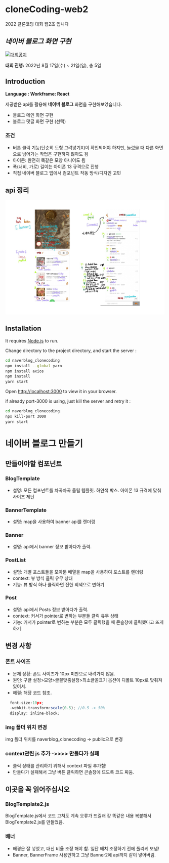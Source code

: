 # cloneCoding-web2
2022 클론코딩 대회 웹2조 입니다
## _네이버 블로그 화면 구현_

[![대회공지](https://avatars.githubusercontent.com/u/12232098?s=200&v=4)](https://saber-pullover-010.notion.site/5502610adcda46bfaa9896eef4b91e96)


**대회 진행:** 2022년 8월 17일(수) ~ 21일(일), 총 5일

## Introduction
**Language : Workframe: React**

제공받은 api를 활용해 **네이버 블로그** 화면을 구현해보았습니다.
- 블로그 메인 화면 구현
- 블로그 댓글 화면 구현 (선택)

### 조건
- 버튼 클릭 기능(단순히 도형 그려넣기X)이 확인되어야 하지만, 눌렀을 때 다른 화면으로 넘어가는 작업은 구현하지 않아도 됨
- 아이콘: 완전히 똑같은 모양 아니어도 됨
- 폭(너비, 가로) 길이는 아이폰 13 규격으로 진행
- 직접 네이버 블로그 앱에서 컴포넌트 작동 방식/디자인 고민

## api 정리
![api정리](/api%EC%A0%95%EB%A6%AC.jpg)

## Installation

It requires [Node.js](https://nodejs.org/)  to run.

Change directory to the project directory, and start the server :

```sh
cd naverblog_clonecoding
npm install --global yarn
npm install axios
npm install
yarn start
```

Open [http://localhost:3000](http://localhost:3000) to view it in your browser. 

if already port-3000 is using, just kill the server and retry  it :
```sh
cd naverblog_clonecoding
npx kill-port 3000
yarn start
```

# 네이버 블로그 만들기

## 만들어야할 컴포넌트

### BlogTemplate

- 설명: 모든 컴포넌트를 차곡차곡 올릴 템플릿. 하얀색 박스. 아이폰 13 규격에 맞춰 사이즈 제단

### BannerTemplate

- 설명: map을 사용하여 banner api를 렌더링
  
### Banner

- 설명: api에서 banner 정보 받아다가 출력.

### PostList

- 설명: 개별 포스트들을 모아둔 배열을 map을 사용하여 포스트를 렌더링
- context: 뷰 방식 클릭 유무 상태
- 기능: 뷰 방식 하나 클릭하면 진한 회색으로 변하기

### Post

- 설명: api에서 Posts 정보 받아다가 출력.
- context:  커서가 pointer로 변하는 부분들 클릭 유무 상태
- 기능: 커서가 pointer로 변하는 부분은 모두 클릭했을 때 콘솔창에 클릭했다고 뜨게 하기

## 변경 사항

### 폰트 사이즈

- 문제 상황: 폰트 사이즈가 10px 미만으로 내려가지 않음.
- 원인: 구글 설정>모양>글꼴맞춤설정>최소글꼴크기 옵션이 디폴트 10px로 맞춰져 있어서.
- 해결: 해당 코드 참조.

```javaScript
  font-size:10px;
  -webkit-transform:scale(0.5); //0.5 -> 50%
  display: inline-block;
```

### img 폴더 위치 변경

img 폴더 위치를 naverblog_clonecoding -> public으로 변경

### context관련 js 추가 ->>>> 만들다가 실패

- 클릭 상태를 관리하기 위해서 context 파일 추가함!
- 만들다가 실패해서 그냥 버튼 클릭하면 콘솔창에 뜨도록 코드 짜둠.

## 이곳을 꼭 읽어주십시오

### BlogTemplate2.js

BlogTemplate.js에서 코드 고쳐도 계속 오류가 뜨길래 걍 똑같은 내용 복붙해서 BlogTemplate2.js를 만들었음. 

### 배너

- 배경은 잘 넣었고, 대신 비율 조정 해야 함. 일단 배치 조정하기 전에 풀리케 보냄!
- Banner, BannerFrame 사용안하고 그냥 Banner2에 api까지 같이 넣어버림.
